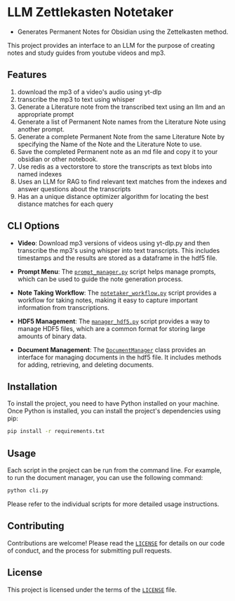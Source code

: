 # LLM Zettlekasten Notetaker
- Generates Permanent Notes for Obsidian using the Zettelkasten method.

This project provides an interface to an LLM for the purpose of creating notes and study guides from youtube videos and mp3.
## Features
1. download the mp3 of a video's audio using yt-dlp
2. transcribe the mp3 to text using whisper
3. Generate a Literature note from the transcribed text using an llm and an appropriate prompt
4. Generate a list of Permanent Note names from the Literature Note using another prompt.
5. Generate a complete Permanent Note from the same Literature Note by specifying the Name of the Note and the Literature Note to use.
6. Save the completed Permanent note as an md file and copy it to your obsidian or other notebook.
7. Use redis as a vectorstore to store the transcripts as text blobs into named indexes
8. Uses an LLM for RAG to find relevant text matches from the indexes and answer questions about the transcripts
9. Has an a unique distance optimizer algorithm for locating the best distance matches for each query

## CLI Options
- **Video**: Download mp3 versions of videos using yt-dlp.py and then transcribe the mp3's using whisper into text transcripts.  This includes timestamps and the results are stored as a dataframe in the hdf5 file.

- **Prompt Menu**: The [`prompt_manager.py`](command:_github.copilot.openSymbolInFile?%5B%22prompt_manager.py%22%2C%22prompt_manager.py%22%5D "prompt_manager.py") script helps manage prompts, which can be used to guide the note generation process.

- **Note Taking Workflow**: The [`notetaker_workflow.py`](command:_github.copilot.openSymbolInFile?%5B%22notetaker_workflow.py%22%2C%22notetaker_workflow.py%22%5D "notetaker_workflow.py") script provides a workflow for taking notes, making it easy to capture important information from transcriptions.

- **HDF5 Management**: The [`manager_hdf5.py`](command:_github.copilot.openSymbolInFile?%5B%22manager_hdf5.py%22%2C%22manager_hdf5.py%22%5D "manager_hdf5.py") script provides a way to manage HDF5 files, which are a common format for storing large amounts of binary data.

- **Document Management**: The [`DocumentManager`](command:_github.copilot.openSymbolInFile?%5B%22document_manager.py%22%2C%22DocumentManager%22%5D "document_manager.py") class provides an interface for managing documents in the hdf5 file. It includes methods for adding, retrieving, and deleting documents.

## Installation

To install the project, you need to have Python installed on your machine. Once Python is installed, you can install the project's dependencies using pip:

```sh
pip install -r requirements.txt
```

## Usage

Each script in the project can be run from the command line. For example, to run the document manager, you can use the following command:

```sh
python cli.py
```

Please refer to the individual scripts for more detailed usage instructions.

## Contributing

Contributions are welcome! Please read the [`LICENSE`](command:_github.copilot.openRelativePath?%5B%22LICENSE%22%5D "LICENSE") for details on our code of conduct, and the process for submitting pull requests.

## License

This project is licensed under the terms of the [`LICENSE`](command:_github.copilot.openRelativePath?%5B%22LICENSE%22%5D "LICENSE") file.
